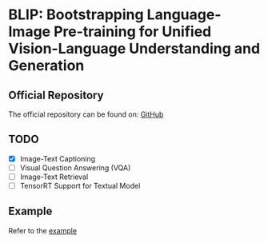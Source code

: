 # BLIP: Bootstrapping Language-Image Pre-training for Unified Vision-Language Understanding and Generation

## Official Repository

The official repository can be found on: [GitHub](https://github.com/salesforce/BLIP)

## TODO

- [x] Image-Text Captioning
- [ ] Visual Question Answering (VQA)
- [ ] Image-Text Retrieval
- [ ] TensorRT Support for Textual Model

## Example

Refer to the [example](../../../examples/blip)


